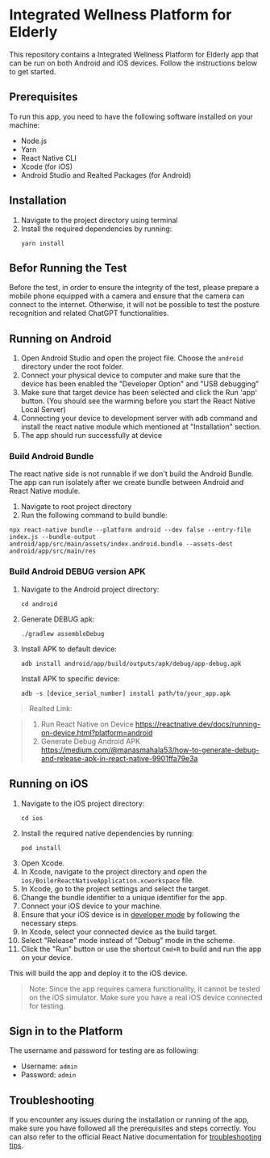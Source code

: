 # Integrated Wellness Platform for Elderly

This repository contains a Integrated Wellness Platform for Elderly app that can be run on both Android and iOS devices. Follow the instructions below to get started.

## Prerequisites

To run this app, you need to have the following software installed on your machine:

-   Node.js
-   Yarn
-   React Native CLI
-   Xcode (for iOS)
-   Android Studio and Realted Packages (for Android)

## Installation

1. Navigate to the project directory using terminal
2. Install the required dependencies by running:
    ```
    yarn install
    ```

## Befor Running the Test
Before the test, in order to ensure the integrity of the test, please prepare a mobile phone equipped with a camera and ensure that the camera can connect to the internet. Otherwise, it will not be possible to test the posture recognition and related ChatGPT functionalities.

## Running on Android

1. Open Android Studio and open the project file. Choose the ``` android ``` directory under the root folder.
2. Connect your physical device to computer and make sure that the device has been enabled the "Developer Option" and "USB debugging"
3. Make sure that target device has been selected and click the Run 'app' button. (You should see the warming before you start the React Native Local Server)
4. Connecting your device to development server with adb command and install the react native module which mentioned at "Installation" section.
5. The app should run successfully at device

### Build Android Bundle
The react native side is not runnable if we don't build the Android Bundle. The app can run isolately after we create bundle between Android and React Native module.

1. Navigate to root project directory
2. Run the following command to build bundle:
```
npx react-native bundle --platform android --dev false --entry-file index.js --bundle-output android/app/src/main/assets/index.android.bundle --assets-dest android/app/src/main/res
```

### Build Android DEBUG version APK

1. Navigate to the Android project directory:
    ```
    cd android
    ```
2. Generate DEBUG apk:
    ```
    ./gradlew assembleDebug
    ```
3. Install APK to default device:
    ```
    adb install android/app/build/outputs/apk/debug/app-debug.apk
    ```
    Install APK to specific device:
    ```
    adb -s [device_serial_number] install path/to/your_app.apk
    ```

> Realted Link:

> 1. Run React Native on Device https://reactnative.dev/docs/running-on-device.html?platform=android
> 2. Generate Debug Android APK https://medium.com/@manasmahala53/how-to-generate-debug-and-release-apk-in-react-native-9901ffa79e3a

## Running on iOS

1. Navigate to the iOS project directory:
    ```
    cd ios
    ```
2. Install the required native dependencies by running:
    ```
    pod install
    ```
3. Open Xcode.
4. In Xcode, navigate to the project directory and open the `ios/BoilerReactNativeApplication.xcworkspace` file.
5. In Xcode, go to the project settings and select the target.
6. Change the bundle identifier to a unique identifier for the app.
5. Connect your iOS device to your machine.
6. Ensure that your iOS device is in [developer mode](https://developer.apple.com/documentation/xcode/enabling-developer-mode-on-a-device) by following the necessary steps.
8. In Xcode, select your connected device as the build target.
9. Select "Release" mode instead of "Debug" mode in the scheme.
10. Click the "Run" button or use the shortcut `Cmd+R` to build and run the app on your device.

This will build the app and deploy it to the iOS device.

> Note: Since the app requires camera functionality, it cannot be tested on the iOS simulator. Make sure you have a real iOS device connected for testing.

## Sign in to the Platform

The username and password for testing are as following:
- Username: `admin`
- Password: `admin`

## Troubleshooting

If you encounter any issues during the installation or running of the app, make sure you have followed all the prerequisites and steps correctly. You can also refer to the official React Native documentation for [troubleshooting tips](https://reactnative.dev/docs/troubleshooting).
